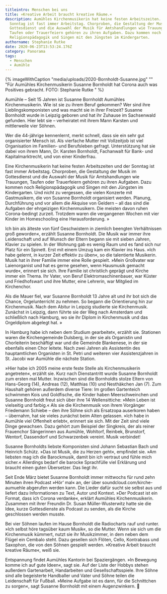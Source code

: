 ```yaml
---
titleintro: Menschen bei uns
title: »Kreative Arbeit braucht kreative Räume.«
description: Aumühles Kirchenmusikerin hat keine festen Arbeitszeiten. Der
  Sonntag ist fast immer Arbeitstag. Chorproben, die Gestaltung der Musik im
  Gottesdienst und die Auswahl der Musik für Amtshandlungen wie Trauungen,
  Taufen oder Trauerfeiern gehören zu ihren Aufgaben. Dazu kommen noch
  Religionspädagogik und Singen mit den Jüngsten im Kindergarten.
authorname: Stephanie Rutke
date: 2020-06-23T13:53:24.176Z
category: Panorama
tags:
  - Menschen
  - Aumühle
---
```


{% imageWithCaption "media/uploads/2020-Bornholdt-Susanne.jpg" "" "Für Aumühles Kirchenmusikerin Susanne Bornholdt hat Corona auch was Positives gebracht. FOTO: Stephanie Rutke   " %}

Aumühle – Seit 15 Jahren ist Susanne Bornholdt Aumühles Kirchenmusikerin. Wie ist sie zu ihrem Beruf gekommen? Wer sind ihre Lieblingskomponisten und was macht sie in ihrer Freizeit? Susanne Bornholdt wurde in Leipzig geboren und hat ihr Zuhause im Sachsenwald gefunden. Hier lebt sie – verheiratet mit ihrem Mann Karsten und mittlerweile vier Söhnen.

Wer die 44-jährige kennenlernt, merkt schnell, dass sie ein sehr gut organisierter Mensch ist. Als vierfache Mutter mit Vollzeitjob ist viel Organisation im Familien- und Berufsleben gefragt. Unterstützung hat sie dabei von ihrem Mann, Dr. Karsten Bornholdt, Fachanwalt für Bank- und Kapitalmarktrecht, und von einer Kinderfrau.

Eine Kirchenmusikerin hat keine festen Arbeitszeiten und der Sonntag ist fast immer Arbeitstag. Chorproben, die Gestaltung der Musik im Gottesdienst und die Auswahl der Musik für Amtshandlungen wie Trauungen, Taufen oder Trauerfeiern gehören zu ihren Aufgaben. Dazu kommen noch Religionspädagogik und Singen mit den Jüngsten im Kindergarten. Und nicht zu vergessen, die vielen Konzerte mit Gastmusikern, die von Susanne Bornholdt organisiert werden. Planung, Durchführung und vor allem die Akquise von Geldern – all das sind die Aufgaben der ehrgeizigen Kirchenmusikern. Die meisten davon ruhen Corona-bedingt zurzeit. Trotzdem waren die vergangenen Wochen mit vier Kinder im Homeschooling eine Herausforderung.»

Ich bin als älteste von fünf Geschwistern in ziemlich beengten Verhältnissen groß geworden«, erzählt Susanne Bornholdt. Die Musik war immer ihre Leidenschaft und auf Wunsch der Eltern begann sie mit sieben Jahren, Klavier zu spielen. In der Wohnung gab es wenig Raum und es fand sich nur Platz für ein Spinett. Erst mit einem Umzug kam ein Klavier ins Haus. »Ich habe gelernt, in kurzer Zeit effektiv zu üben«, so die talentierte Musikerin. Musik hat in ihrer Familie immer eine Rolle gespielt. »Mein Großvater war Laienorganist und hat es gerne gesehen, wenn Hausmusik gemacht wurde«, erinnert sie sich. Ihre Familie ist christlich geprägt und Kirche immer ein Thema. Ihr Vater, von Beruf Elektromaschinenbauer, war  Küster und Friedhofswart und ihre Mutter, eine Lehrerin, war Mitglied im Kirchenchor.

Als die Mauer fiel, war Susanne Bornholdt 13 Jahre alt und ihr bot sich die Chance, Orgelunterricht zu nehmen. So begann die Orientierung hin zur Kirchenmusik. Nach dem Abitur in Leipzig studierte sie Kirchenmusik. Zunächst in Leipzig, dann führte sie der Weg nach Amsterdam und schließlich nach Hamburg, wo sie ihr Diplom in Kirchenmusik und das Orgeldiplom abgelegt hat.»

In Hamburg habe ich neben dem Studium gearbeitet«, erzählt sie. Stationen waren die Kirchengemeinde Dulsberg, in der sie als Organistin und Chorleiterin beschäftigt war und die Gemeinde Blankenese, in der sie ebenfalls einen Chor leitete. Nach zwei Jahren als Assistentin des hauptamtlichen Organisten in St. Petri und weiteren vier Assistenzjahren in St. Jacobi war Aumühle die nächste Station.

»Hier habe ich 2005 meine erste feste Stelle als Kirchenmusikerin angetreten«, erzählt sie. Kurz nach Dienstantritt wurde Susanne Bornholdt zum ersten mal Mutter. Inzwischen sind die Bornholdts stolze Eltern von Hans-Georg (14), Andreas (12), Matthias (10) und Nesthäkchen Jan (7). Zum Haushalt gehören außerdem diverse Tiere: Im großen Gartenteich schwimmen Kois und Goldfische, die Kinder haben Meerschweinchen und Susanne Bornholdt freut sich über ihre 14 Wellensittiche: »Mein Leben ist vielseitig und farbig.« Als sie die Kirchenmusik von ihrem Vorgänger Friedemann Schiebe – den ihre Söhne sich als Ersatzopa auserkoren haben – übernahm, hat sie vieles zunächst beim Alten gelassen. »Ich habe in Aumühle viel Offenheit erlebt«, erinnert sie sich. Mit der Zeit sind viele Dinge gewachsen. Dazu gehört zum Beispiel der Singkreis, der als reiner Frauenchor Sängerinnen aus Aumühle, Wohltorf, Reinbek, Brunstorf, Wentorf, Dassendorf und Schwarzenbek vereint. Musik verbindet!

Susanne Bornholdts liebste Komponisten sind Johann Sebastian Bach und Heinrich Schütz. »Das ist Musik, die zu Herzen geht«, empfindet sie. »Am liebsten mag ich die Barockmusik, damit bin ich vertraut und fühle mich sicher.« Allerdings bedarf die barocke Sprachfülle viel Erklärung und braucht einen guten Übersetzer. Das liegt ihr.

Seit Ende März bietet Susanne Bornholdt immer mittwochs für rund zehn Minuten ihren Podcast »Hör’ mal« an, der über soundcloud.com/kirche-aumuehle abgerufen werden kann. Die Lieder dafür sucht sie selbst aus und liefert dazu Informationen zu Text, Autor und Kontext. »Der Podcast ist ein Format, dass ich Corona verdanke«, erklärt Aumühles Kirchenmusikerin. Zusammen mit ihrer Freundin Dr. Susan Müller-Wusterwitz hatte sie die Idee, kurze Gottesdienste als Podcast zu senden, als die Kirche geschlossen werden musste.

Bei vier Söhnen laufen im Hause Bornholdt die Radiocharts rauf und runter. »Ich selbst höre tagsüber kaum Musik«, so die Mutter. Wenn sie sich um die Kirchenmusik kümmert, nutzt sie ihr Musikzimmer, in dem neben dem Flügel ein Cembalo steht. Dazu gesellen sich Flöten, Cello, Kontrabass und Saxophon, die von den Söhnen gespielt werden. »Kreative Arbeit braucht kreative Räume«, weiß sie.

Entspannung findet Aumühles Kantorin bei Spaziergängen. »In Bewegung komme ich auf gute Ideen«, sagt sie. Auf der Liste der Hobbys stehen außerdem Gartenarbeit, Handarbeiten und Gesellschaftsspiele. Ihre Söhne sind alle begeisterte Handballer und Vater und Söhne teilen die Leidenschaft für Fußball. »Meine Aufgabe ist es dann, für die Schnittchen zu sorgen«, sagt Susanne Bornholdt mit einem Augenzwinkern.